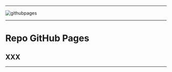 -----

<img alt="githubpages" src="https://joaopauloaramuni.github.io/image/githubpages.png?raw=true"/>

-----

# Repo GitHub Pages

## XXX

-----
